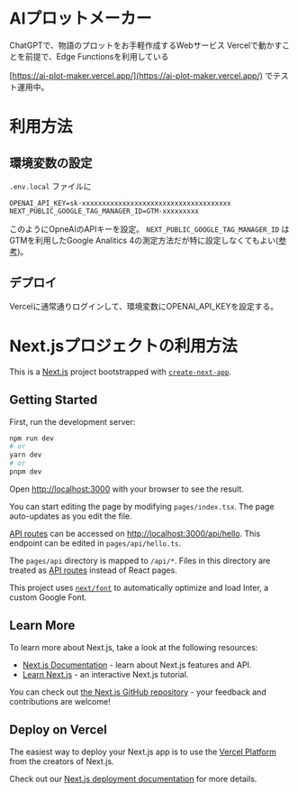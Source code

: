 # AIプロットメーカー
ChatGPTで、物語のプロットをお手軽作成するWebサービス
Vercelで動かすことを前提で、Edge Functionsを利用している

[https://ai-plot-maker.vercel.app/](https://ai-plot-maker.vercel.app/) でテスト運用中。

# 利用方法

## 環境変数の設定
`.env.local` ファイルに
```
OPENAI_API_KEY=sk-xxxxxxxxxxxxxxxxxxxxxxxxxxxxxxxxxxxxx
NEXT_PUBLIC_GOOGLE_TAG_MANAGER_ID=GTM-xxxxxxxxx
```
このようにOpneAIのAPIキーを設定。 `NEXT_PUBLIC_GOOGLE_TAG_MANAGER_ID` はGTMを利用したGoogle Analitics 4の測定方法だが特に設定しなくてもよい([参考](https://zenn.dev/keitakn/articles/nextjs-google-tag-manager))。

## デプロイ
Vercelに通常通りログインして、環境変数にOPENAI_API_KEYを設定する。


# Next.jsプロジェクトの利用方法

This is a [Next.js](https://nextjs.org/) project bootstrapped with [`create-next-app`](https://github.com/vercel/next.js/tree/canary/packages/create-next-app).

## Getting Started

First, run the development server:

```bash
npm run dev
# or
yarn dev
# or
pnpm dev
```

Open [http://localhost:3000](http://localhost:3000) with your browser to see the result.

You can start editing the page by modifying `pages/index.tsx`. The page auto-updates as you edit the file.

[API routes](https://nextjs.org/docs/api-routes/introduction) can be accessed on [http://localhost:3000/api/hello](http://localhost:3000/api/hello). This endpoint can be edited in `pages/api/hello.ts`.

The `pages/api` directory is mapped to `/api/*`. Files in this directory are treated as [API routes](https://nextjs.org/docs/api-routes/introduction) instead of React pages.

This project uses [`next/font`](https://nextjs.org/docs/basic-features/font-optimization) to automatically optimize and load Inter, a custom Google Font.

## Learn More

To learn more about Next.js, take a look at the following resources:

- [Next.js Documentation](https://nextjs.org/docs) - learn about Next.js features and API.
- [Learn Next.js](https://nextjs.org/learn) - an interactive Next.js tutorial.

You can check out [the Next.js GitHub repository](https://github.com/vercel/next.js/) - your feedback and contributions are welcome!

## Deploy on Vercel

The easiest way to deploy your Next.js app is to use the [Vercel Platform](https://vercel.com/new?utm_medium=default-template&filter=next.js&utm_source=create-next-app&utm_campaign=create-next-app-readme) from the creators of Next.js.

Check out our [Next.js deployment documentation](https://nextjs.org/docs/deployment) for more details.

